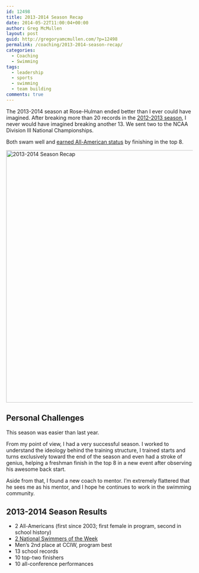 ```yaml
---
id: 12498
title: 2013-2014 Season Recap
date: 2014-05-22T11:00:04+00:00
author: Greg McMullen
layout: post
guid: http://gregoryamcmullen.com/?p=12498
permalink: /coaching/2013-2014-season-recap/
categories:
  - Coaching
  - Swimming
tags:
  - leadership
  - sports
  - swimming
  - team building
comments: true
---
```

The 2013-2014 season at Rose-Hulman ended better than I ever could have imagined. After breaking more than 20 records in the [2012-2013 season](http://gregoryamcmullen.com/2012/03/28/2011-2012-season-recap/ "2011-2012 Season Recap"), I never would have imagined breaking another 13. We sent two to the NCAA Division III National Championships.

Both swam well and <a title="Hong, Martin Earn All-American Honors at NCAA Nationals" href="http://www.rose-hulman.edu/athletics/swimming-diving/swimming-diving-stories/hong,-martin-earn-all-american-honors-at-ncaa-nationals.aspx">earned All-American status</a> by finishing in the top 8.

<!--more-->

<img class="aligncenter wp-image-12500 size-full" src="http://gregoryamcmullen.com/wp-content/uploads/2014/05/10662769344_f6316beb76_b.jpg" alt="2013-2014 Season Recap" width="1024" height="680" srcset="http://wp.gregoryamcmullen.com/wp-content/uploads/2014/05/10662769344_f6316beb76_b-300x199.jpg 300w, http://wp.gregoryamcmullen.com/wp-content/uploads/2014/05/10662769344_f6316beb76_b.jpg 1024w, http://wp.gregoryamcmullen.com/wp-content/uploads/2014/05/10662769344_f6316beb76_b-816x542.jpg 816w" sizes="(max-width: 1024px) 100vw, 1024px" />

## Personal Challenges

This season was easier than last year.

From my point of view, I had a very successful season. I worked to understand the ideology behind the training structure, I trained starts and turns exclusively toward the end of the season and even had a stroke of genius, helping a freshman finish in the top 8 in a new event after observing his awesome back start.

Aside from that, I found a new coach to mentor. I&#8217;m extremely flattered that he sees me as his mentor, and I hope he continues to work in the swimming community.

## 2013-2014 Season Results

  * 2 All-Americans (first since 2003; first female in program, second in school history)
  * [2 National Swimmers of the Week](http://athletics.rose-hulman.edu/sports/swimdive/2013-14/releases/20140605ra7s23)
  * Men&#8217;s 2nd place at CCIW, program best
  * 13 school records
  * 10 top-two finishers
  * 10 all-conference performances